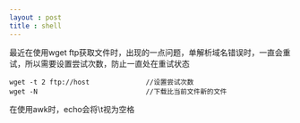 ```yaml
---
layout : post
title : shell
---
```


最近在使用wget ftp获取文件时，出现的一点问题，单解析域名错误时，一直会重试，所以需要设置尝试次数，防止一直处在重试状态

```
wget -t 2 ftp://host              //设置尝试次数
wget -N                           //下载比当前文件新的文件

```
在使用awk时，echo会将\t视为空格


